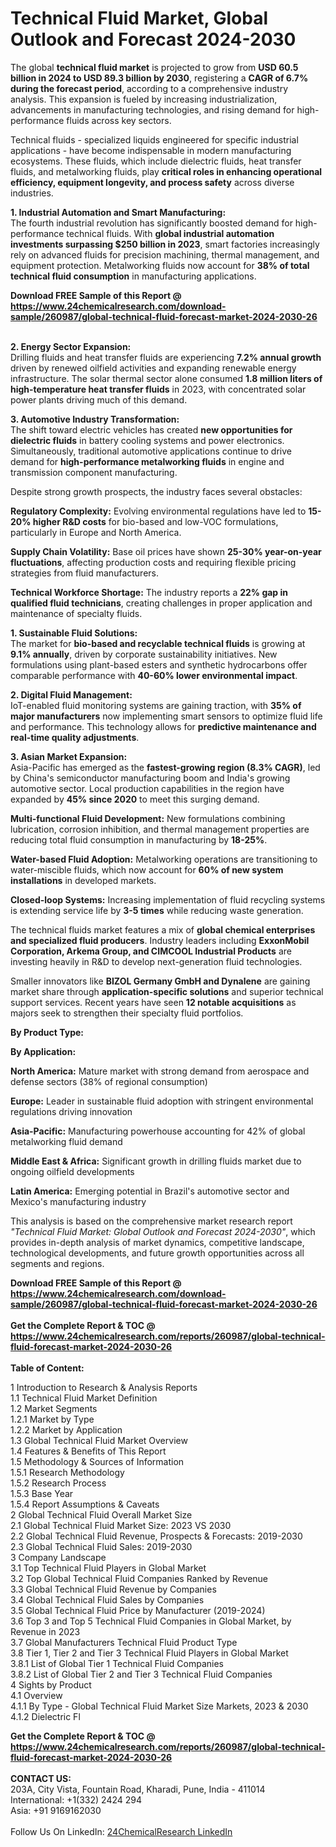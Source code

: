 <h1>Technical Fluid Market, Global Outlook and Forecast 2024-2030</h1><p>The global <strong>technical fluid market</strong> is projected to grow from <strong>USD 60.5 billion in 2024 to USD 89.3 billion by 2030</strong>, registering a <strong>CAGR of 6.7% during the forecast period</strong>, according to a comprehensive industry analysis. This expansion is fueled by increasing industrialization, advancements in manufacturing technologies, and rising demand for high-performance fluids across key sectors.</p><p>Technical fluids - specialized liquids engineered for specific industrial applications - have become indispensable in modern manufacturing ecosystems. These fluids, which include dielectric fluids, heat transfer fluids, and metalworking fluids, play <strong>critical roles in enhancing operational efficiency, equipment longevity, and process safety</strong> across diverse industries.</p><p><strong>1. Industrial Automation and Smart Manufacturing:</strong><br>
The fourth industrial revolution has significantly boosted demand for high-performance technical fluids. With <strong>global industrial automation investments surpassing $250 billion in 2023</strong>, smart factories increasingly rely on advanced fluids for precision machining, thermal management, and equipment protection. Metalworking fluids now account for <strong>38% of total technical fluid consumption</strong> in manufacturing applications.</p><div><b>Download FREE Sample of this Report @ 
            <a href="https://www.24chemicalresearch.com/download-sample/260987/global-technical-fluid-forecast-market-2024-2030-26">
            https://www.24chemicalresearch.com/download-sample/260987/global-technical-fluid-forecast-market-2024-2030-26</a></b></div><br><p><strong>2. Energy Sector Expansion:</strong><br>
Drilling fluids and heat transfer fluids are experiencing <strong>7.2% annual growth</strong> driven by renewed oilfield activities and expanding renewable energy infrastructure. The solar thermal sector alone consumed <strong>1.8 million liters of high-temperature heat transfer fluids</strong> in 2023, with concentrated solar power plants driving much of this demand.</p><p><strong>3. Automotive Industry Transformation:</strong><br>
The shift toward electric vehicles has created <strong>new opportunities for dielectric fluids</strong> in battery cooling systems and power electronics. Simultaneously, traditional automotive applications continue to drive demand for <strong>high-performance metalworking fluids</strong> in engine and transmission component manufacturing.</p><p>Despite strong growth prospects, the industry faces several obstacles:</p><p><strong>Regulatory Complexity:</strong> Evolving environmental regulations have led to <strong>15-20% higher R&amp;D costs</strong> for bio-based and low-VOC formulations, particularly in Europe and North America.</p><p><strong>Supply Chain Volatility:</strong> Base oil prices have shown <strong>25-30% year-on-year fluctuations</strong>, affecting production costs and requiring flexible pricing strategies from fluid manufacturers.</p><p><strong>Technical Workforce Shortage:</strong> The industry reports a <strong>22% gap in qualified fluid technicians</strong>, creating challenges in proper application and maintenance of specialty fluids.</p><p><strong>1. Sustainable Fluid Solutions:</strong><br>
The market for <strong>bio-based and recyclable technical fluids</strong> is growing at <strong>9.1% annually</strong>, driven by corporate sustainability initiatives. New formulations using plant-based esters and synthetic hydrocarbons offer comparable performance with <strong>40-60% lower environmental impact</strong>.</p><p><strong>2. Digital Fluid Management:</strong><br>
IoT-enabled fluid monitoring systems are gaining traction, with <strong>35% of major manufacturers</strong> now implementing smart sensors to optimize fluid life and performance. This technology allows for <strong>predictive maintenance and real-time quality adjustments</strong>.</p><p><strong>3. Asian Market Expansion:</strong><br>
Asia-Pacific has emerged as the <strong>fastest-growing region (8.3% CAGR)</strong>, led by China's semiconductor manufacturing boom and India's growing automotive sector. Local production capabilities in the region have expanded by <strong>45% since 2020</strong> to meet this surging demand.</p><p><strong>Multi-functional Fluid Development:</strong> New formulations combining lubrication, corrosion inhibition, and thermal management properties are reducing total fluid consumption in manufacturing by <strong>18-25%</strong>.</p><p><strong>Water-based Fluid Adoption:</strong> Metalworking operations are transitioning to water-miscible fluids, which now account for <strong>60% of new system installations</strong> in developed markets.</p><p><strong>Closed-loop Systems:</strong> Increasing implementation of fluid recycling systems is extending service life by <strong>3-5 times</strong> while reducing waste generation.</p><p>The technical fluids market features a mix of <strong>global chemical enterprises and specialized fluid producers</strong>. Industry leaders including <strong>ExxonMobil Corporation, Arkema Group, and CIMCOOL Industrial Products</strong> are investing heavily in R&amp;D to develop next-generation fluid technologies.</p><p>Smaller innovators like <strong>BIZOL Germany GmbH and Dynalene</strong> are gaining market share through <strong>application-specific solutions</strong> and superior technical support services. Recent years have seen <strong>12 notable acquisitions</strong> as majors seek to strengthen their specialty fluid portfolios.</p><p><strong>By Product Type:</strong></p><p><strong>By Application:</strong></p><p><strong>North America:</strong> Mature market with strong demand from aerospace and defense sectors (38% of regional consumption)</p><p><strong>Europe:</strong> Leader in sustainable fluid adoption with stringent environmental regulations driving innovation</p><p><strong>Asia-Pacific:</strong> Manufacturing powerhouse accounting for 42% of global metalworking fluid demand</p><p><strong>Middle East &amp; Africa:</strong> Significant growth in drilling fluids market due to ongoing oilfield developments</p><p><strong>Latin America:</strong> Emerging potential in Brazil's automotive sector and Mexico's manufacturing industry</p><p>This analysis is based on the comprehensive market research report <em>"Technical Fluid Market: Global Outlook and Forecast 2024-2030"</em>, which provides in-depth analysis of market dynamics, competitive landscape, technological developments, and future growth opportunities across all segments and regions.</p><div><b>Download FREE Sample of this Report @ 
            <a href="https://www.24chemicalresearch.com/download-sample/260987/global-technical-fluid-forecast-market-2024-2030-26">
            https://www.24chemicalresearch.com/download-sample/260987/global-technical-fluid-forecast-market-2024-2030-26</a></b></div><br><div><b>Get the Complete Report & TOC @ 
            <a href="https://www.24chemicalresearch.com/reports/260987/global-technical-fluid-forecast-market-2024-2030-26">
            https://www.24chemicalresearch.com/reports/260987/global-technical-fluid-forecast-market-2024-2030-26</a></b></div><br>
            <b>Table of Content:</b><p>1 Introduction to Research & Analysis Reports<br />
    1.1 Technical Fluid Market Definition<br />
    1.2 Market Segments<br />
        1.2.1 Market by Type<br />
        1.2.2 Market by Application<br />
    1.3 Global Technical Fluid Market Overview<br />
    1.4 Features & Benefits of This Report<br />
    1.5 Methodology & Sources of Information<br />
        1.5.1 Research Methodology<br />
        1.5.2 Research Process<br />
        1.5.3 Base Year<br />
        1.5.4 Report Assumptions & Caveats<br />
2 Global Technical Fluid Overall Market Size<br />
    2.1 Global Technical Fluid Market Size: 2023 VS 2030<br />
    2.2 Global Technical Fluid Revenue, Prospects & Forecasts: 2019-2030<br />
    2.3 Global Technical Fluid Sales: 2019-2030<br />
3 Company Landscape<br />
    3.1 Top Technical Fluid Players in Global Market<br />
    3.2 Top Global Technical Fluid Companies Ranked by Revenue<br />
    3.3 Global Technical Fluid Revenue by Companies<br />
    3.4 Global Technical Fluid Sales by Companies<br />
    3.5 Global Technical Fluid Price by Manufacturer (2019-2024)<br />
    3.6 Top 3 and Top 5 Technical Fluid Companies in Global Market, by Revenue in 2023<br />
    3.7 Global Manufacturers Technical Fluid Product Type<br />
    3.8 Tier 1, Tier 2 and Tier 3 Technical Fluid Players in Global Market<br />
        3.8.1 List of Global Tier 1 Technical Fluid Companies<br />
        3.8.2 List of Global Tier 2 and Tier 3 Technical Fluid Companies<br />
4 Sights by Product<br />
    4.1 Overview<br />
        4.1.1 By Type - Global Technical Fluid Market Size Markets, 2023 & 2030<br />
        4.1.2 Dielectric Fl</p><div><b>Get the Complete Report & TOC @ 
            <a href="https://www.24chemicalresearch.com/reports/260987/global-technical-fluid-forecast-market-2024-2030-26">
            https://www.24chemicalresearch.com/reports/260987/global-technical-fluid-forecast-market-2024-2030-26</a></b></div><br><b>CONTACT US:</b><br>
            203A, City Vista, Fountain Road, Kharadi, Pune, India - 411014<br>
            International: +1(332) 2424 294<br>
            Asia: +91 9169162030 <br><br>
            Follow Us On LinkedIn: <a href="https://www.linkedin.com/company/24chemicalresearch/">24ChemicalResearch LinkedIn</a>